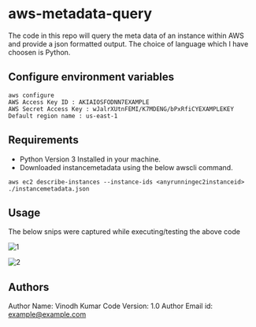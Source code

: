 # aws-metadata-query

The code in this repo will query the meta data of an instance within AWS and provide a json formatted output. The choice of language which I have choosen is Python.

## Configure environment variables

```shell
aws configure
AWS Access Key ID : AKIAIOSFODNN7EXAMPLE
AWS Secret Access Key : wJalrXUtnFEMI/K7MDENG/bPxRfiCYEXAMPLEKEY
Default region name : us-east-1
```

## Requirements

- Python Version 3 Installed in your machine.
- Downloaded instancemetadata using the below awscli command.
```shell
aws ec2 describe-instances --instance-ids <anyrunningec2instanceid> ./instancemetadata.json
```

## Usage

The below snips were captured while executing/testing the above code

![1](https://user-images.githubusercontent.com/39188223/146565616-e655e13c-69f6-4d85-b6cb-99c0c12a2060.png)

![2](https://user-images.githubusercontent.com/39188223/146565747-bd50e910-1e58-4d65-8c2d-c3fb3f168498.PNG)


## Authors

Author Name: Vinodh Kumar
Code Version: 1.0
Author Email id: example@example.com
